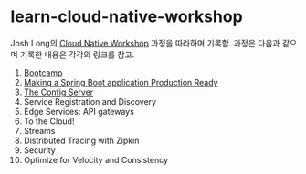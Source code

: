 # learn-cloud-native-workshop

Josh Long의 [Cloud Native Workshop](https://github.com/joshlong/cloud-native-workshop) 과정을 따라하며 기록함. 과정은 다음과 같으며 기록한 내용은 각각의 링크를 참고.

1. [Bootcamp](https://github.com/codehumane/learn-cloud-native-workshop/tree/master/day1#bootcamp)
2. [Making a Spring Boot application Production Ready](https://github.com/codehumane/learn-cloud-native-workshop/tree/master/day2#making-a-spring-boot-application-production-ready)
3. [The Config Server](https://github.com/codehumane/learn-cloud-native-workshop/tree/master/day3#the-config-server)
4. Service Registration and Discovery
5. Edge Services: API gateways
6. To the Cloud!
7. Streams
8. Distributed Tracing with Zipkin
9. Security
10. Optimize for Velocity and Consistency
